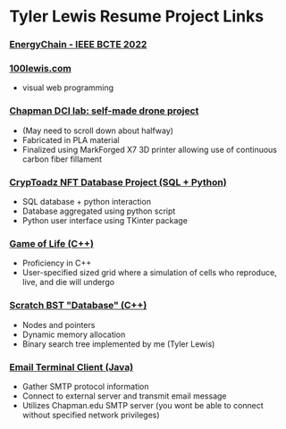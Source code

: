 # Tyler Lewis Resume Project Links

### [EnergyChain - IEEE BCTE 2022](https://github.com/tylew/EnergyChain)


### [100lewis.com](100lewis.com)
* visual web programming

### [Chapman DCI lab: self-made drone project](https://sites.google.com/chapman.edu/the-dci-lab/home/showcase#h.93iq8wiok6qo)
* (May need to scroll down about halfway)
* Fabricated in PLA material
* Finalized using MarkForged X7 3D printer allowing use of continuous carbon fiber fillament 

### [CrypToadz NFT Database Project (SQL + Python)](https://github.com/tylew/CrypToad-Tkinter-)
* SQL database + python interaction 
* Database aggregated using python script
* Python user interface using TKinter package

### [Game of Life (C++)](https://github.com/tylew/gameOfLife) 
* Proficiency in C++
* User-specified sized grid where a simulation of cells who reproduce, live, and die will undergo

### [Scratch BST "Database" (C++)](https://github.com/tylew/cpp_BSTdatabase)
* Nodes and pointers
* Dynamic memory allocation
* Binary search tree implemented by me (Tyler Lewis)

### [Email Terminal Client (Java)](https://github.com/tylew/email)
* Gather SMTP protocol information
* Connect to external server and transmit email message
* Utilizes Chapman.edu SMTP server (you wont be able to connect without specified network privileges)

<!--
### [Basic Hashmap "Database" (Java)](https://github.com/tylew/Java_HashMapDatabase)
* Hash Map
-->
